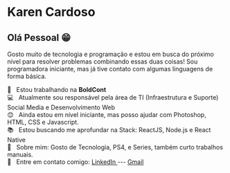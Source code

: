 
# Karen Cardoso

## Olá Pessoal :grin:

Gosto muito de tecnologia e programação e estou em busca do próximo nível para resolver problemas combinando essas duas coisas!
Sou programadora iniciante, mas já tive contato com algumas linguagens de forma básica.

 :office:  &nbsp; Estou trabalhando na **BoldCont**
 <br/>  :computer: &nbsp; Atualmente sou responsável pela área de TI (Infraestrutura e Suporte) Social Media e Desenvolvimento Web
 <br/> :blush: &nbsp; Ainda estou em nível iniciante, mas posso ajudar com Photoshop, HTML, CSS e Javascript.
 <br/> :books: &nbsp; Estou buscando me aprofundar na Stack: ReactJS, Node.js e React Native
 <br/> 💬  &nbsp; Sobre mim: Gosto de Tecnologia, PS4, e Series, também curto trabalhos manuais.
 <br/> :email: &nbsp; Entre em contato comigo: 
 <a href="https://www.linkedin.com/in/karen-cardoso-69334427/"> LinkedIn </a> --- 
 <a href="mailto:kah.card@gmail.com"> Gmail </a>
 
